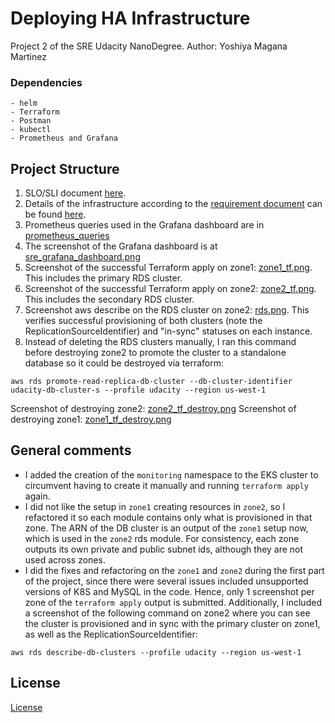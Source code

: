 # Deploying HA Infrastructure

Project 2 of the SRE Udacity NanoDegree. 
Author: Yoshiya Magana Martinez

### Dependencies

```
- helm
- Terraform
- Postman
- kubectl
- Prometheus and Grafana
```

## Project Structure

1. SLO/SLI document [here](slo_sli).
2. Details of the infrastructure according to the [requirement document](requirements.md) can be found [here](dr).
3. Prometheus queries used in the Grafana dashboard are in [prometheus_queries](prometheus_queries.md)
4. The screenshot of the Grafana dashboard is at [sre_grafana_dashboard.png](screenshots/sre_grafana_dashboard.png)
5. Screenshot of the successful Terraform apply on zone1: [zone1_tf.png](screenshots/zone1_tf.png). This includes the 
primary RDS cluster.
6. Screenshot of the successful Terraform apply on zone2: [zone2_tf.png](screenshots/zone2_tf.png). This includes the 
secondary RDS cluster.
7. Screenshot aws describe on the RDS cluster on zone2: [rds.png](screenshots/rds.png). This verifies successful 
provisioning of both clusters (note the ReplicationSourceIdentifier) and "in-sync" statuses on each instance.
8. Instead of deleting the RDS clusters manually, I ran this command before destroying zone2 to promote the cluster 
to a standalone database so it could be destroyed via terraform:
```
aws rds promote-read-replica-db-cluster --db-cluster-identifier udacity-db-cluster-s --profile udacity --region us-west-1
```
Screenshot of destroying zone2: [zone2_tf_destroy.png](screenshots/zone2_tf_destroy.png)
Screenshot of destroying zone1: [zone1_tf_destroy.png](screenshots/zone1_tf_destroy.png)

## General comments

- I added the creation of the `monitoring` namespace to the EKS cluster to circumvent having to create it manually and 
running `terraform apply` again.
- I did not like the setup in `zone1` creating resources in `zone2`, so I refactored it so each module contains only what 
is provisioned in that zone. The ARN of the DB cluster is an output of the `zone1` setup now, which is used in the 
`zone2` rds module. For consistency, each zone outputs its own private and public subnet ids, although they are not 
used across zones.
- I did the fixes and refactoring on the `zone1` and `zone2` during the first part of the project, since there were 
several issues included unsupported versions of K8S and MySQL in the code. Hence, only 1 screenshot per zone of the 
`terraform apply` output is submitted. Additionally, I included a screenshot of the following command on zone2 where 
you can see the cluster is provisioned and in sync with the primary cluster on zone1, as well as the 
ReplicationSourceIdentifier:
```
aws rds describe-db-clusters --profile udacity --region us-west-1
```

## License
[License](../LICENSE.md)
